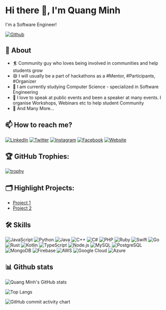 # Hi there 👋, I'm Quang Minh

I'm a Software Engineer!

[![Github](https://img.shields.io/github/followers/quangminh24112005?label=Follow&style=social)](https://github.com/quangminh24112005)

## 🧐 About

- 🏄‍ Community guy who loves being involved in communities and help students grow
- 😄 I will usually be a part of hackathons as a #Mentor, #Participants, #Organizer
- 🔭 I am currently studying Computer Science - specialized in Software Engineering
- 🌱 I love to speak at public events and been a speaker at many events. I organise Workshops, Webinars etc to help student Community
- 👯 And Many More...

## 📫 How to reach me?

[![LinkedIn](https://img.shields.io/badge/-LinkedIn-blue?style=flat-square&logo=Linkedin&logoColor=white&link=https://www.linkedin.com/in/yourusername/)](https://www.linkedin.com/in/yourusername/)
[![Twitter](https://img.shields.io/badge/-Twitter-blue?style=flat-square&logo=Twitter&logoColor=white&link=https://twitter.com/yourusername)](https://twitter.com/yourusername)
[![Instagram](https://img.shields.io/badge/-Instagram-purple?style=flat-square&logo=Instagram&logoColor=white&link=https://www.instagram.com/yourusername/)](https://www.instagram.com/yourusername/)
[![Facebook](https://img.shields.io/badge/-Facebook-blue?style=flat-square&logo=Facebook&logoColor=white&link=https://www.facebook.com/yourusername/)](https://www.facebook.com/yourusername/)
[![Website](https://img.shields.io/badge/-Website-black?style=flat-square&logo=Google-Chrome&logoColor=white&link=https://yourwebsite.com)](https://yourwebsite.com)

## 🏆 GitHub Trophies:
[![trophy](https://github-profile-trophy.vercel.app/?username=quangminh24112005&theme=nord&column=7)](https://github.com/ryo-ma/github-profile-trophy)

## 🗂️ Highlight Projects:
- [Project 1](https://github.com/quangminh24112005/project1)
- [Project 2](https://github.com/quangminh24112005/project2)

## 🛠 Skills
![JavaScript](https://img.shields.io/badge/-JavaScript-black?style=flat-square&logo=javascript)
![Python](https://img.shields.io/badge/-Python-black?style=flat-square&logo=python)
![Java](https://img.shields.io/badge/-Java-black?style=flat-square&logo=java)
![C++](https://img.shields.io/badge/-C++-black?style=flat-square&logo=c%2B%2B)
![C#](https://img.shields.io/badge/-C%23-black?style=flat-square&logo=c-sharp)
![PHP](https://img.shields.io/badge/-PHP-black?style=flat-square&logo=php)
![Ruby](https://img.shields.io/badge/-Ruby-black?style=flat-square&logo=ruby)
![Swift](https://img.shields.io/badge/-Swift-black?style=flat-square&logo=swift)
![Go](https://img.shields.io/badge/-Go-black?style=flat-square&logo=go)
![Rust](https://img.shields.io/badge/-Rust-black?style=flat-square&logo=rust)
![Kotlin](https://img.shields.io/badge/-Kotlin-black?style=flat-square&logo=kotlin)
![TypeScript](https://img.shields.io/badge/-TypeScript-black?style=flat-square&logo=typescript)
![Node.js](https://img.shields.io/badge/-Node.js-black?style=flat-square&logo=node.js)
![MySQL](https://img.shields.io/badge/-MySQL-black?style=flat-square&logo=mysql)
![PostgreSQL](https://img.shields.io/badge/-PostgreSQL-black?style=flat-square&logo=postgresql)
![MongoDB](https://img.shields.io/badge/-MongoDB-black?style=flat-square&logo=mongodb)
![Firebase](https://img.shields.io/badge/-Firebase-black?style=flat-square&logo=firebase)
![AWS](https://img.shields.io/badge/-AWS-black?style=flat-square&logo=amazon-aws)
![Google Cloud](https://img.shields.io/badge/-Google%20Cloud-black?style=flat-square&logo=google-cloud)
![Azure](https://img.shields.io/badge/-Azure-black?style=flat-square&logo=microsoft-azure)


<!-- ## 📈 My contribution graph:
![GitHub Activity Graph](https://activity-graph.herokuapp.com/graph?username=quangminh24112005&theme=xcode) -->

## 📊 Github stats

![Quang Minh's GitHub stats](https://github-readme-stats.vercel.app/api?username=quangminh24112005&show_icons=true&theme=tokyonight)

![Top Langs](https://github-readme-stats.vercel.app/api/top-langs/?username=quangminh24112005&theme=tokyonight)

![GitHub commit activity chart](https://activity-graph.herokuapp.com/graph?username=quangminh24112005&theme=github)
